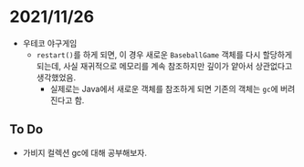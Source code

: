# 2021/11/26

- 우테코 야구게임
  - `restart()`를 하게 되면, 이 경우 새로운 `BaseballGame` 객체를 다시 할당하게 되는데, 사실 재귀적으로 메모리를 계속 참조하지만 깊이가 얕아서 상관없다고 생각했었음.
    - 실제로는 Java에서 새로운 객체를 참조하게 되면 기존의 객체는 `gc`에 버려진다고 함.



## To Do

- 가비지 컬렉션 gc에 대해 공부해보자.